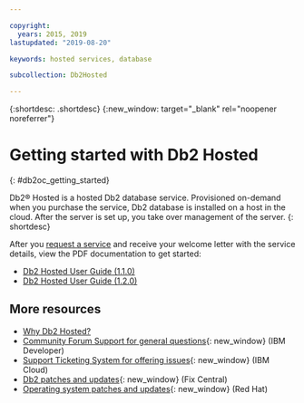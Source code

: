 ```yaml
---

copyright:
  years: 2015, 2019
lastupdated: "2019-08-20"

keywords: hosted services, database

subcollection: Db2Hosted

---
```


{:shortdesc: .shortdesc}
{:new_window: target="_blank" rel="noopener noreferrer"}

# Getting started with Db2 Hosted
{: #db2oc_getting_started}

Db2® Hosted is a hosted Db2 database service. Provisioned on-demand when you purchase the service, Db2 database is installed on a host in the cloud. After the server is set up, you take over management of the server.
{: shortdesc}

After you [request a service](/catalog/services/db2-hosted)
and receive your welcome letter with the service details,
view the PDF documentation to get started:

- [Db2 Hosted User Guide (1.1.0)](https://cloud.ibm.com/media/docs/downloads/hosted-svcs/db2/db2hosted_1.1.0_en_userguide.pdf)
- [Db2 Hosted User Guide (1.2.0)](https://cloud.ibm.com/media/docs/downloads/hosted-svcs/db2/db2hosted_1.2.0_en_userguide.pdf)


## More resources

- [Why Db2 Hosted?](https://www.ibm.com/cloud/db2-hosted)
- [Community Forum Support for general questions](https://ibm.biz/db2-on-cloud-forum){: new_window}
  (IBM Developer)
- [Support Ticketing System for offering issues](https://ibm.biz/db2-on-cloud-support){: new_window}
  (IBM Cloud)
- [Db2 patches and updates](https://ibm.biz/db2-on-cloud-updates){: new_window}
  (Fix Central)
- [Operating system patches and updates](https://ibm.biz/db2-on-cloud-rhel-updates){: new_window}
  (Red Hat)
